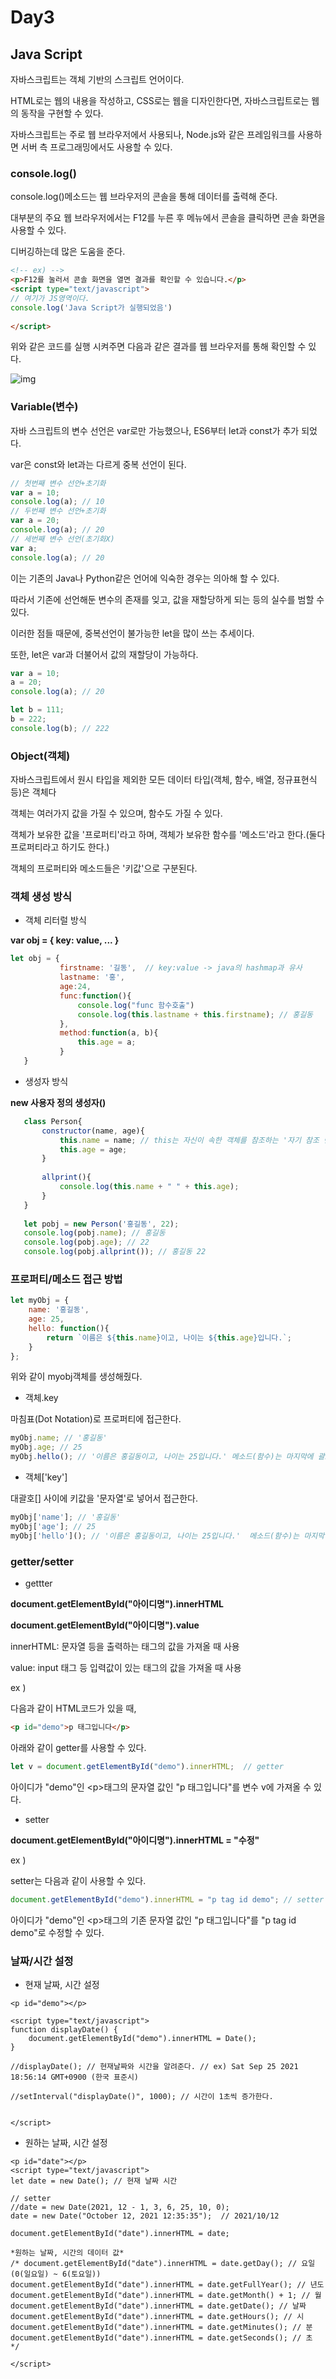 # Day3

## Java Script

자바스크립트는 객체 기반의 스크립트 언어이다.

HTML로는 웹의 내용을 작성하고, CSS로는 웹을 디자인한다면, 자바스크립트로는 웹의 동작을 구현할 수 있다.

자바스크립트는 주로 웹 브라우저에서 사용되나, Node.js와 같은 프레임워크를 사용하면 서버 측 프로그래밍에서도 사용할 수 있다.

### console.log()

console.log()메소드는 웹 브라우저의 콘솔을 통해 데이터를 출력해 준다.

대부분의 주요 웹 브라우저에서는 F12를 누른 후 메뉴에서 콘솔을 클릭하면 콘솔 화면을 사용할 수 있다.

디버깅하는데 많은 도움을 준다.

```html
<!-- ex) -->
<p>F12를 눌러서 콘솔 화면을 열면 결과를 확인할 수 있습니다.</p>
<script type="text/javascript">
// 여기가 JS영역이다.
console.log('Java Script가 실행되었음')
 
</script>
```

위와 같은 코드를 실행 시켜주면 다음과 같은 결과를 웹 브라우저를 통해 확인할 수 있다.

![img](../../Users/alg75/OneDrive/%EB%B0%94%ED%83%95%20%ED%99%94%EB%A9%B4/%EA%B1%B4%ED%9D%AC/images/img.png)

### Variable(변수)

자바 스크립트의 변수 선언은 var로만 가능했으나, ES6부터 let과 const가 추가 되었다.

var은 const와 let과는 다르게 중복 선언이 된다.

```javascript
// 첫번째 변수 선언+초기화 
var a = 10; 
console.log(a); // 10 
// 두번째 변수 선언+초기화 
var a = 20; 
console.log(a); // 20 
// 세번째 변수 선언(초기화X) 
var a; 
console.log(a); // 20
```

이는 기존의 Java나 Python같은 언어에 익숙한 경우는 의아해 할 수 있다.

따라서 기존에 선언해둔 변수의 존재를 잊고, 값을 재할당하게 되는 등의 실수를 범할 수 있다.

이러한 점들 때문에, 중복선언이 불가능한 let을 많이 쓰는 추세이다.

또한, let은 var과 더불어서 값의 재할당이 가능하다.

```javascript
var a = 10; 
a = 20; 
console.log(a); // 20 

let b = 111; 
b = 222; 
console.log(b); // 222
```

### Object(객체)

자바스크립트에서 원시 타입을 제외한 모든 데이터 타입(객체, 함수, 배열, 정규표현식 등)은 객체다

객체는 여러가지 값을 가질 수 있으며, 함수도 가질 수 있다.

객체가 보유한 값을 '프로퍼티'라고 하며, 객체가 보유한 함수를 '메소드'라고 한다.(둘다 프로퍼티라고 하기도 한다.)

객체의 프로퍼티와 메소드들은 '키값'으로 구분된다.

### 객체 생성 방식

* 객체 리터럴 방식

**var obj = { key: value, ... }**

```javascript
let obj = {
		   firstname: '길동',  // key:value -> java의 hashmap과 유사 
		   lastname: '홍',
		   age:24,
		   func:function(){
			   console.log("func 함수호출")
			   console.log(this.lastname + this.firstname); // 홍길동
		   },
		   method:function(a, b){
			   this.age = a;
		   }	   
   }
```

* 생성자 방식

**new 사용자 정의 생성자()**

```javascript
   class Person{
	   constructor(name, age){
		   this.name = name; // this는 자신이 속한 객체를 참조하는 '자기 참조 변수'다.
		   this.age = age;
	   }
	   
	   allprint(){
		   console.log(this.name + " " + this.age);
	   }
   }
   
   let pobj = new Person('홍길동', 22);
   console.log(pobj.name); // 홍길동
   console.log(pobj.age); // 22
   console.log(pobj.allprint()); // 홍길동 22
```

### 프로퍼티/메소드 접근 방법

```javascript
let myObj = { 
    name: '홍길동', 
    age: 25, 
    hello: function(){ 
        return `이름은 ${this.name}이고, 나이는 ${this.age}입니다.`; 
    } 
}; 
```

위와 같이 myobj객체를 생성해줬다.

* 객체.key

마침표(Dot Notation)로 프로퍼티에 접근한다.

```javascript
myObj.name; // '홍길동' 
myObj.age; // 25 
myObj.hello(); // '이름은 홍길동이고, 나이는 25입니다.' 메소드(함수)는 마지막에 괄호를 꼭 붙여서 호출해야한다.
```

* 객체['key']

대괄호[] 사이에 키값을 '문자열'로 넣어서 접근한다.

```javascript
myObj['name']; // '홍길동' 
myObj['age']; // 25 
myObj['hello'](); // '이름은 홍길동이고, 나이는 25입니다.'  메소드(함수)는 마지막에 괄호를 꼭 붙여서 호출해야한다.
```

### getter/setter

* gettter

**document.getElementById("아이디명").innerHTML**

**document.getElementById("아이디명").value**

innerHTML: 문자열 등을 출력하는 태그의 값을 가져올 때 사용

value: input 태그 등 입력값이 있는 태그의 값을 가져올 때 사용

ex )

다음과 같이 HTML코드가 있을 때,

```html
<p id="demo">p 태그입니다</p>
```

아래와 같이 getter를 사용할 수 있다.

```javascript
let v = document.getElementById("demo").innerHTML;  // getter
```

아이디가 "demo"인 \<p\>태그의 문자열 값인 "p 태그입니다"를 변수 v에 가져올 수 있다. 

* setter

**document.getElementById("아이디명").innerHTML = "수정"**

ex )

setter는 다음과 같이 사용할 수 있다.

```javascript
document.getElementById("demo").innerHTML = "p tag id demo"; // setter
```

아이디가 "demo"인 \<p\>태그의 기존 문자열 값인 "p 태그입니다"를 "p tag id demo"로 수정할 수 있다.

### 날짜/시간 설정

* 현재 날짜, 시간 설정

```
<p id="demo"></p>

<script type="text/javascript">
function displayDate() {
	document.getElementById("demo").innerHTML = Date();
}

//displayDate(); // 현재날짜와 시간을 알려준다. // ex) Sat Sep 25 2021 18:56:14 GMT+0900 (한국 표준시)

//setInterval("displayDate()", 1000); // 시간이 1초씩 증가한다.


</script>
```

* 원하는 날짜, 시간 설정

```
<p id="date"></p>
<script type="text/javascript">
let date = new Date(); // 현재 날짜 시간

// setter
//date = new Date(2021, 12 - 1, 3, 6, 25, 10, 0);
date = new Date("October 12, 2021 12:35:35");  // 2021/10/12

document.getElementById("date").innerHTML = date;

*원하는 날짜, 시간의 데이터 값*
/* document.getElementById("date").innerHTML = date.getDay(); // 요일(0(일요일) ~ 6(토요일))
document.getElementById("date").innerHTML = date.getFullYear(); // 년도
document.getElementById("date").innerHTML = date.getMonth() + 1; // 월
document.getElementById("date").innerHTML = date.getDate(); // 날짜
document.getElementById("date").innerHTML = date.getHours(); // 시
document.getElementById("date").innerHTML = date.getMinutes(); // 분
document.getElementById("date").innerHTML = date.getSeconds(); // 초 */

</script>
```

